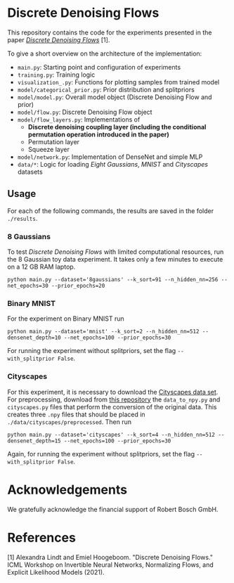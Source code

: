 # Discrete Denoising Flows

This repository contains the code for the experiments presented in the paper [_Discrete Denoising
Flows_](https://arxiv.org/abs/2107.11625) [1].

To give a short overview on the architecture of the implementation:

- `main.py`: Starting point and configuration of experiments
- `training.py`: Training logic
- `visualization_.py`: Functions for plotting samples from trained model
- `model/categorical_prior.py`: Prior distribution and splitpriors
- `model/model.py`: Overall model object (Discrete Denoising Flow and prior)
- `model/flow.py`:  Discrete Denoising Flow object
- `model/flow_layers.py`: Implementations of
    - **Discrete denoising coupling layer (including the conditional permutation operation introduced in the paper)**
    - Permutation layer
    - Squeeze layer
- `model/network.py`: Implementation of DenseNet and simple MLP
- `data/*`: Logic for loading _Eight Gaussians_, _MNIST_ and _Cityscapes_ datasets

## Usage

For each of the following commands, the results are saved in the folder `./results`.

### 8 Gaussians

To test _Discrete Denoising Flows_ with limited computational resources, run the 8 Gaussian toy data experiment. It
takes only a few minutes to execute on a 12 GB RAM laptop.

```
python main.py --dataset='8gaussians' --k_sort=91 --n_hidden_nn=256 --net_epochs=30 --prior_epochs=20
```

### Binary MNIST

For the experiment on Binary MNIST run

```
python main.py --dataset='mnist' --k_sort=2 --n_hidden_nn=512 --densenet_depth=10 --net_epochs=100 --prior_epochs=30 
```

For running the experiment without splitpriors, set the flag `--with_splitprior False`.

### Cityscapes

For this experiment, it is necessary to download the [Cityscapes data set](https://www.cityscapes-dataset.com). 
For preprocessing, download from 
[this repository](https://github.com/ehoogeboom/multinomial_diffusion/tree/main/segmentation_diffusion/cityscapes)
the `data_to_npy.py` and `cityscapes.py` files that perform the
conversion of the original data. This creates three `.npy` files that should be placed
in `./data/cityscapes/preprocessed`.
Then run 
```
python main.py --dataset='cityscapes' --k_sort=4 --n_hidden_nn=512 --densenet_depth=15 --net_epochs=100 --prior_epochs=30 
```

Again, for running the experiment without splitpriors, set the flag `--with_splitprior False`.

# Acknowledgements

We gratefully acknowledge the financial support of Robert Bosch GmbH.

# References

[1] Alexandra Lindt and Emiel Hoogeboom. "Discrete Denoising Flows." ICML Workshop on Invertible Neural Networks,
Normalizing Flows, and Explicit Likelihood Models (2021).

